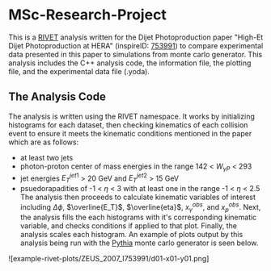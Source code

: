 # MSc-Research-Project

This is a [RIVET](https://rivet.hepforge.org/) analysis written for the Dijet Photoproduction paper "High-Et Dijet Photoproduction at HERA" (inspireID: [753991](https://inspirehep.net/literature/753991)) to compare experimental data presented in this paper to simulations from monte carlo generator. This analysis includes the C++  analysis code, the information file, the plotting file, and the experimental data file (.yoda).

## The Analysis Code

The analysis is written using the RIVET namespace. It works by initializing histograms for each dataset, then checking kinematics of each collision event to ensure it meets the kinematic conditions mentioned in the paper which are as follows:
 - at least two jets
 - photon-proton center of mass energies in the range 142 < $W_{\gamma P}$ < 293
 - jet energies $E_T^{jet1}$ > 20 GeV and $E_T^{jet2}$ > 15 GeV
 - psuedorapadities of -1 < $\eta$ < 3 with at least one in the range -1 < $\eta$ < 2.5
The analysis then proceeds to calculate kinematic variables of interest including $\Delta \phi$, $\overline{E_T}$, $\overline{eta}$, $x_{\gamma}^{obs}$, and $x_p^{obs}$. Next, the analysis fills the each histograms with it's corresponding kinematic variable, and checks conditions if applied to that plot. Finally, the analysis scales each histogram. An example of plots output by this analysis being run with the [Pythia](https://pythia.org/) monte carlo generator is seen below.

![example-rivet-plots/ZEUS_2007_I753991/d01-x01-y01.png]

